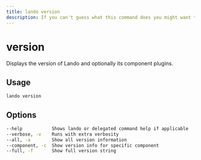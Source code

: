 ```yaml
---
title: lando version
description: If you can't guess what this command does you might want to consider a different career ;)
---
```


# version

Displays the version of Lando and optionally its component plugins.

## Usage

```bash
lando version
```

## Options

```bash
--help           Shows lando or delegated command help if applicable
--verbose, -v    Runs with extra verbosity
--all, -a        Show all version information
--component, -c  Show version info for specific component
--full, -f       Show full version string
```
